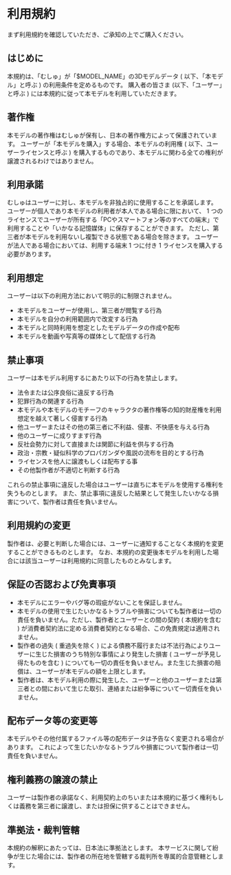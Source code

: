 # 利用規約

まず利用規約を確認していただき、ご承知の上でご購入ください。

## はじめに

本規約は、「むしゅ」が「$MODEL_NAME」の3Dモデルデータ ( 以下、「本モデル」と呼ぶ ) の利用条件を定めるものです。
購入者の皆さま (以下、「ユーザー」と呼ぶ ) には本規約に従って本モデルを利用していただきます。

## 著作権

本モデルの著作権はむしゅが保有し、日本の著作権方によって保護されています。
ユーザーが「本モデルを購入」する場合、本モデルの利用権 ( 以下、ユーザーライセンスと呼ぶ ) を購入するものであり、本モデルに関わる全ての権利が譲渡されるわけではありません。

## 利用承諾

むしゅはユーザーに対し、本モデルを非独占的に使用することを承諾します。
ユーザーが個人であり本モデルの利用者が本人である場合に限において、 1 つのライセンスでユーザーが所有する「PCやスマートフォン等のすべての端末」で利用することや「いかなる記憶媒体」に保存することができます。
ただし、第三者が本モデルを利用ないし複製できる状態である場合を除きます。
ユーザーが法人である場合においては、利用する端末 1 つに付き 1 ライセンスを購入する必要があります。

## 利用想定

ユーザーは以下の利用方法において明示的に制限されません。

- 本モデルをユーザーが使用し、第三者が閲覧する行為
- 本モデルを自分の利用範囲内で改変する行為
- 本モデルと同時利用を想定としたモデルデータの作成や配布
- 本モデルを動画や写真等の媒体として配信する行為

## 禁止事項

ユーザーは本モデル利用するにあたり以下の行為を禁止します。

- 法令または公序良俗に違反する行為
- 犯罪行為の関連する行為
- 本モデルや本モデルのモチーフのキャラクタの著作権等の知的財産権を利用想定を越えて著しく侵害する行為
- 他ユーザーまたはその他の第三者に不利益、侵害、不快感を与える行為
- 他のユーザーに成りすます行為
- 反社会勢力に対して直接または関節に利益を供与する行為
- 政治・宗教・疑似科学のプロパガンダや風説の流布を目的とする行為
- ライセンスを他人に譲渡もしくは配布する事
- その他製作者が不適切と判断する行為

これらの禁止事項に違反した場合はユーザーは直ちに本モデルを使用する権利を失うものとします。
また、禁止事項に違反した結果として発生したいかなる損害について、製作者は責任を負いません。

## 利用規約の変更

製作者は、必要と判断した場合には、ユーザーに通知することなく本規約を変更することができるものとします。
なお、本規約の変更後本モデルを利用した場合には該当ユーザーは利用規約に同意したものとみなします。

## 保証の否認および免責事項

- 本モデルにエラーやバグ等の瑕疵がないことを保証しません。
- 本モデルの使用で生じたいかなるトラブルや損害についても製作者は一切の責任を負いません。ただし、製作者とユーザーとの間の契約 ( 本規約を含む ) が消費者契約法に定める消費者契約となる場合、この免責規定は適用されません。
- 製作者の過失 ( 重過失を除く ) による債務不履行または不法行為によりユーザーに生じた損害のうち特別な事情により発生した損害 ( ユーザーが予見し得たものを含む ) についても一切の責任を負いません。また生じた損害の賠償は、ユーザーが本モデルの額を上限とします。
- 製作者は、本モデル利用の際に発生した、ユーザーと他のユーザーまたは第三者との間において生じた取引、連絡または紛争等について一切責任を負いません。

## 配布データ等の変更等

本モデルやその他付属するファイル等の配布データは予告なく変更される場合があります。
これによって生じたいかなるトラブルや損害について製作者は一切責任を負いません。

## 権利義務の譲渡の禁止

ユーザーは製作者の承諾なく、利用契約上のちいまたは本規約に基づく権利もしくは義務を第三者に譲渡し、または担保に供することはできません。

## 準拠法・裁判管轄

本規約の解釈にあたっては、日本法に準拠法とします。
本サービスに関して紛争が生じた場合には、製作者の所在地を管轄する裁判所を専属的合意管轄とします。
